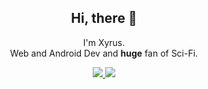 <h2 align="center">Hi, there 👋</h2>

<p align="center">I'm Xyrus.<br/> Web and Android Dev and <b>huge</b> fan of Sci-Fi.</p>
</p>

<p align="center">
  <a href="http://twitter.com/xyrusnyx">
    <img src="https://img.shields.io/twitter/follow/xyrusnyx?label=Twitter&logo=twitter&style=for-the-badge" />
  </a>
  <a href="https://www.linkedin.com/in/prince-shammah-2829b4b8/?lipi=urn%3Ali%3Apage%3Ad_flagship3_feed%3Bm3zeHQ69TF6L9KKXVKNsUw%3D%3D">
    <img src="https://img.shields.io/badge/LinkedIn-blue?label=LinkedIn&logo=LinkedIn&style=for-the-badge" />
  </a>
</p>

